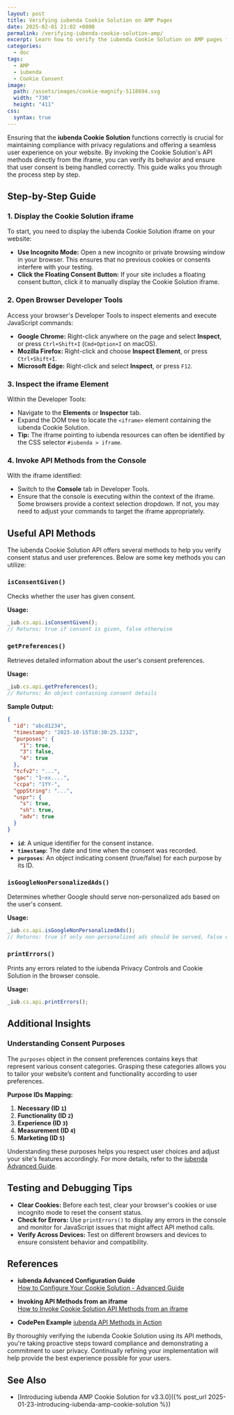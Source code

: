 ```yaml
---
layout: post
title: Verifying iubenda Cookie Solution on AMP Pages
date: 2025-02-01 21:02 +0800
permalink: /verifying-iubenda-cookie-solution-amp/
excerpt: Learn how to verify the iubenda Cookie Solution on AMP pages for compliance and user experience with this step-by-step guide.
categories:
  - doc
tags:
  - AMP
  - iubenda
  - Cookie Consent
image:
  path: /assets/images/cookie-magnify-5118694.svg
  width: "730"
  height: "411"
css:
  syntax: true
---
```


Ensuring that the **iubenda Cookie Solution** functions correctly is crucial for maintaining compliance with privacy regulations and offering a seamless user experience on your website. By invoking the Cookie Solution's API methods directly from the iframe, you can verify its behavior and ensure that user consent is being handled correctly. This guide walks you through the process step by step.

## Step-by-Step Guide

### 1. Display the Cookie Solution iframe

To start, you need to display the iubenda Cookie Solution iframe on your website:

- **Use Incognito Mode:** Open a new incognito or private browsing window in your browser. This ensures that no previous cookies or consents interfere with your testing.
- **Click the Floating Consent Button:** If your site includes a floating consent button, click it to manually display the Cookie Solution iframe.

### 2. Open Browser Developer Tools

Access your browser's Developer Tools to inspect elements and execute JavaScript commands:

- **Google Chrome:** Right-click anywhere on the page and select **Inspect**, or press `Ctrl+Shift+I` (`Cmd+Option+I` on macOS).
- **Mozilla Firefox:** Right-click and choose **Inspect Element**, or press `Ctrl+Shift+I`.
- **Microsoft Edge:** Right-click and select **Inspect**, or press `F12`.

### 3. Inspect the iframe Element

Within the Developer Tools:

- Navigate to the **Elements** or **Inspector** tab.
- Expand the DOM tree to locate the `<iframe>` element containing the iubenda Cookie Solution.
- **Tip:** The iframe pointing to iubenda resources can often be identified by the CSS selector `#iubenda > iframe`.

### 4. Invoke API Methods from the Console

With the iframe identified:

- Switch to the **Console** tab in Developer Tools.
- Ensure that the console is executing within the context of the iframe. Some browsers provide a context selection dropdown. If not, you may need to adjust your commands to target the iframe appropriately.

## Useful API Methods

The iubenda Cookie Solution API offers several methods to help you verify consent status and user preferences. Below are some key methods you can utilize:

### **`isConsentGiven()`**

Checks whether the user has given consent.

**Usage:**

```js
_iub.cs.api.isConsentGiven();
// Returns: true if consent is given, false otherwise
```

### **`getPreferences()`**

Retrieves detailed information about the user's consent preferences.

**Usage:**

```js
_iub.cs.api.getPreferences();
// Returns: An object containing consent details
```

**Sample Output:**

```json
{
  "id": "abcd1234",
  "timestamp": "2023-10-15T10:30:25.123Z",
  "purposes": {
    "1": true,
    "3": false,
    "4": true
  },
  "tcfv2": "...",
  "gac": "1~xx....",
  "ccpa": "1YY-",
  "gppString": "...",
  "uspr": {
    "s": true,
    "sh": true,
    "adv": true
  }
}
```

- **`id`**: A unique identifier for the consent instance.
- **`timestamp`**: The date and time when the consent was recorded.
- **`purposes`**: An object indicating consent (true/false) for each purpose by its ID.

### **`isGoogleNonPersonalizedAds()`**

Determines whether Google should serve non-personalized ads based on the user's consent.

**Usage:**

```js
_iub.cs.api.isGoogleNonPersonalizedAds();
// Returns: true if only non-personalized ads should be served, false otherwise
```

### **`printErrors()`**

Prints any errors related to the iubenda Privacy Controls and Cookie Solution in the browser console.

**Usage:**

```js
_iub.cs.api.printErrors();
```

## Additional Insights

### Understanding Consent Purposes

The `purposes` object in the consent preferences contains keys that represent various consent categories. Grasping these categories allows you to tailor your website’s content and functionality according to user preferences.

**Purpose IDs Mapping:**

1. **Necessary (ID `1`)**
2. **Functionality (ID `2`)**
3. **Experience (ID `3`)**
4. **Measurement (ID `4`)**
5. **Marketing (ID `5`)**

Understanding these purposes helps you respect user choices and adjust your site's features accordingly. For more details, refer to the [iubenda Advanced Guide](https://www.iubenda.com/en/help/1205-how-to-configure-your-cookie-solution-advanced-guide#per-category-consent).

## Testing and Debugging Tips

- **Clear Cookies:** Before each test, clear your browser's cookies or use incognito mode to reset the consent status.
- **Check for Errors:** Use `printErrors()` to display any errors in the console and monitor for JavaScript issues that might affect API method calls.
- **Verify Across Devices:** Test on different browsers and devices to ensure consistent behavior and compatibility.

## References

- **iubenda Advanced Configuration Guide**  
  [How to Configure Your Cookie Solution - Advanced Guide](https://www.iubenda.com/en/help/1205-how-to-configure-your-cookie-solution-advanced-guide)

- **Invoking API Methods from an iframe**  
  [How to Invoke Cookie Solution API Methods from an iframe](https://www.iubenda.com/en/help/23633-how-to-invoke-cookie-solution-api-methods-from-an-iframe)

- **CodePen Example**
  [iubenda API Methods in Action](https://codepen.io/iubenda/pen/WNGmeyv?editors=1000)

By thoroughly verifying the iubenda Cookie Solution using its API methods, you're taking proactive steps toward compliance and demonstrating a commitment to user privacy. Continually refining your implementation will help provide the best experience possible for your users.

## See Also

- [Introducing iubenda AMP Cookie Solution for v3.3.0]({% post_url 2025-01-23-introducing-iubenda-amp-cookie-solution %})
